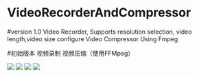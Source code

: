 # VideoRecorderAndCompressor
#version 1.0
Video Recorder, Supports resolution selection, video length,video size configure
Video Compressor Using Fmpeg

#初始版本
视频录制
视频压缩（使用FFMpeg）

![](http://ocpaglmkz.bkt.clouddn.com/compressor1.png)
![](http://ocpaglmkz.bkt.clouddn.com/compressor2.png)
![](http://ocpaglmkz.bkt.clouddn.com/compressor3.png)
![](http://ocpaglmkz.bkt.clouddn.com/compressor4.png)
